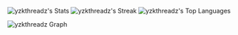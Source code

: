 ![yzkthreadz's Stats](https://github-readme-stats.vercel.app/api?username=yzkthreadz&theme=midnight-purple&show_icons=true&hide_border=true&count_private=true)
![yzkthreadz's Streak](https://github-readme-streak-stats.herokuapp.com/?user=yzkthreadz&theme=midnight-purple&hide_border=true)
![yzkthreadz's Top Languages](https://github-readme-stats.vercel.app/api/top-langs/?username=yzkthreadz&theme=midnight-purple&show_icons=true&hide_border=true&layout=compact)

![yzkthreadz Graph](https://github-readme-activity-graph.vercel.app/graph?username=yzkthreadz&custom_title=yzkthreadz%20GitHub%20Activity%20Graph&bg_color=0D1117&color=7F3FBF&line=7F3FBF&point=7F3FBF&area_color=FFFFFF&title_color=FFFFFF&area=true)
<br><br>
